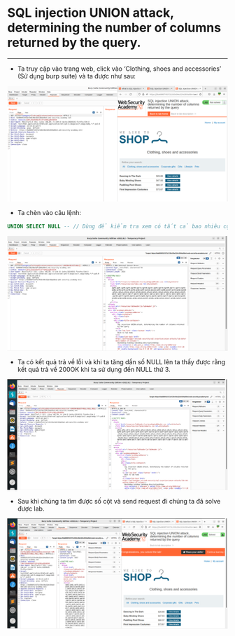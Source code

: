 # SQL injection UNION attack, determining the number of columns returned by the query.
---

* Ta truy cập vào trang web, click vào ‘Clothing, shoes and accessories’ (Sử dụng burp suite) và ta được như sau:

![PIC](https://github.com/thewantedx/SQLi-PortSwigger-WriteUp/blob/main/Bin/SQLi_30.png)

* Ta chèn vào câu lệnh: 
```SQL
UNION SELECT NULL -- // Dùng để kiểm tra xem có tất cả bao nhiêu cột trong table
```

![PIC](https://github.com/thewantedx/SQLi-PortSwigger-WriteUp/blob/main/Bin/SQLi_31.png)

* Ta có kết quả trả về lỗi và khi ta tăng dần số NULL lên ta thấy được rằng kết quả trả về 200OK khi ta sử dụng đến NULL thứ 3. 

![PIC](https://github.com/thewantedx/SQLi-PortSwigger-WriteUp/blob/main/Bin/SQLi_32.png)

* Sau khi chúng ta tìm được số cột và send request đi chúng ta đã solve được lab.

![PIC](https://github.com/thewantedx/SQLi-PortSwigger-WriteUp/blob/main/Bin/SQLi_33.png)

